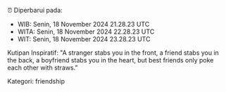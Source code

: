 ⏰ Diperbarui pada:
- WIB: Senin, 18 November 2024 21.28.23 UTC
- WITA: Senin, 18 November 2024 22.28.23 UTC
- WIT: Senin, 18 November 2024 23.28.23 UTC

Kutipan Inspiratif:
"A stranger stabs you in the front, a friend stabs you in the back, a boyfriend stabs you in the heart, but best friends only poke each other with straws."


Kategori: friendship

